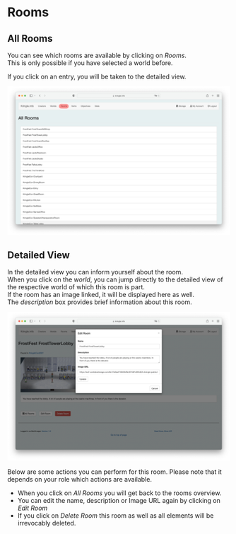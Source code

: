 # Rooms

## All Rooms

You can see which rooms are available by clicking on *Rooms*.  
This is only possible if you have selected a  world before.   

If you click on an entry, you will be taken to the detailed view.  

![All Rooms](./img/rooms_all.png)

## Detailed View

In the detailed view you can inform yourself about the room.  
When you click on the *world*, you can jump directly to the detailed view of the respective world of which this room is part.  
If the room has an image linked, it will be displayed here as well.  
The *description* box provides brief information about this room.  

![Room Detail](./img/rooms_detail.png)

Below are some actions you can perform for this room. Please note that it depends on your role which actions are available.

* When you click on *All Rooms* you will get back to the rooms overview.  
* You can edit the name, description or Image URL again by clicking on *Edit Room* 
* If you click on *Delete Room* this room as well as all elements will be irrevocably deleted. 
